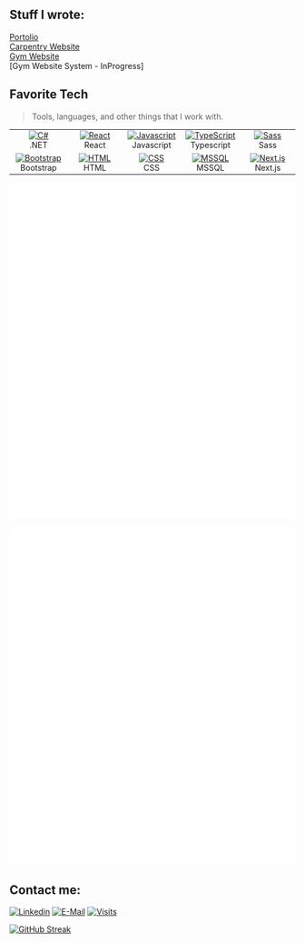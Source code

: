 <h2>Stuff I wrote:</h2>

[Portolio](https://michalkupczak.com/)
<br>
[Carpentry Website](https://kwszuflandia.pl/)
<br>
[Gym Website](https://centrumsily.com/)
<br>
[Gym Website System - InProgress]
<br>

<h2 align="left">Favorite Tech</h2>

> Tools, languages, and other things that I work with.

<table>
  <tr>
    <td align="center" width="96">
      <a href="#macropower-tech">
        <img src="https://upload.wikimedia.org/wikipedia/commons/thumb/e/ee/.NET_Core_Logo.svg/512px-.NET_Core_Logo.svg.png" width="48" height="48" alt="C#" />
      </a>
      <br>.NET
    </td>
    <td align="center" width="96">
      <a href="#macropower-tech">
        <img src="https://www.vectorlogo.zone/logos/reactjs/reactjs-icon.svg" width="48" height="48" alt="React" />
      </a>
      <br>React
    </td>
    <td align="center" width="96">
      <a href="#macropower-tech">
        <img src="https://seeklogo.com/images/J/javascript-js-logo-2949701702-seeklogo.com.png" width="48" height="48" alt="Javascript" />
      </a>
      <br>Javascript
    </td>
    <td align="center" width="96">
      <a href="#macropower-tech">
        <img src="https://upload.wikimedia.org/wikipedia/commons/thumb/4/4c/Typescript_logo_2020.svg/512px-Typescript_logo_2020.svg.png" width="48" height="48" alt="TypeScript" />
      </a>
      <br>Typescript
    </td>
    <td align="center" width="96">
      <a href="#macropower-tech">
        <img src="https://cdn.worldvectorlogo.com/logos/sass-1.svg" width="48" height="48" alt="Sass" />
      </a>
      <br>Sass
    </td>
    </tr><tr>
    <td align="center" width="96">
      <a href="#macropower-tech">
        <img src="https://upload.wikimedia.org/wikipedia/commons/thumb/b/b2/Bootstrap_logo.svg/512px-Bootstrap_logo.svg.png" width="48" height="48" alt="Bootstrap" />
      </a>
      <br>Bootstrap
    </td>
    <td align="center" width="96">
      <a href="#macropower-tech" >
        <img src="https://upload.wikimedia.org/wikipedia/commons/thumb/6/61/HTML5_logo_and_wordmark.svg/512px-HTML5_logo_and_wordmark.svg.png" width="48" height="48" alt="HTML" />
      </a>
      <br>HTML
    </td>
    <td align="center" width="96">
      <a href="#macropower-tech">
        <img src="https://upload.wikimedia.org/wikipedia/commons/thumb/d/d5/CSS3_logo_and_wordmark.svg/363px-CSS3_logo_and_wordmark.svg.png" width="48" height="48" alt="CSS" />
      </a>
      <br>CSS
    </td>
    <td align="center" width="96"> 
      <a href="#macropower-tech" >
        <img src="https://www.freeiconspng.com/uploads/sql-database-icon-png-18.png" width="48" height="48" alt="MSSQL" />
      </a>
      <br>MSSQL
    </td> 
        </td> 
        <td align="center" width="96"> 
      <a href="#macropower-tech" >
        <img src="https://seeklogo.com/images/N/next-js-logo-8FCFF51DD2-seeklogo.com.png" width="48" height="48" alt="Next.js" />
      </a>
      <br>Next.js
    </td> 
  </tr>
</table>

![](https://raw.githubusercontent.com/Kurczak1233/github-stats/master/generated/overview.svg#gh-dark-mode-only)
![](https://raw.githubusercontent.com/Kurczak1233/github-stats/master/generated/overview.svg#gh-light-mode-only)

![](https://raw.githubusercontent.com/Kurczak1233/github-stats/master/generated/languages.svg#gh-dark-mode-only)
![](https://raw.githubusercontent.com/Kurczak1233/github-stats/master/generated/languages.svg#gh-light-mode-only)

<h2 align="left">Contact me:</h2>

[![Linkedin](https://img.shields.io/badge/linked-in-369?style=flat-square&logo=linkedin&logoColor=white&color=blue)](https://www.linkedin.com/in/micha%C5%82-kupczak/)
[![E-Mail](https://img.shields.io/badge/email-reveal-2a8?style=flat-square&logo=gmail&logoColor=white)](https://www.linkedin.com/in/micha%C5%82-kupczak/)
[![Visits](https://komarev.com/ghpvc/?username=Kurczak1233&logo=GitHub&label=github%20visits&color=336699&logoColor=white&style=flat-square)](https://github.com/Kurczak1233)


[![GitHub Streak](https://github-readme-streak-stats.herokuapp.com/?user=Kurczak1233&theme=dark)](https://git.io/streak-stats)

<!--
**Kurczak1233/Kurczak1233** is a ✨ _special_ ✨ repository because its `README.md` (this file) appears on your GitHub profile.

Here are some ideas to get you started:

- 🔭 I’m currently working on ...
- 🌱 I’m currently learning ...
- 👯 I’m looking to collaborate on ...
- 🤔 I’m looking for help with ...
- 💬 Ask me about ...
- 📫 How to reach me: ...
- 😄 Pronouns: ...
- ⚡ Fun fact: ...
-->
